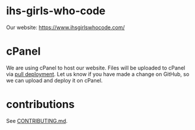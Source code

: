 # ihs-girls-who-code
Our website: https://www.ihsgirlswhocode.com/

# cPanel
We are using cPanel to host our website. Files will be uploaded to cPanel via [pull deployment](https://docs.cpanel.net/knowledge-base/web-services/guide-to-git-deployment/#manual-or-pull-deployment). Let us know if you have made a change on GitHub, so we can upload and deploy it on cPanel.

# contributions
See [CONTRIBUTING.md](https://github.com/ihs-gwc/ihs-gwc-website/blob/master/CONTRIBUTING.md).
